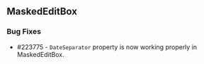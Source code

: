 ## MaskedEditBox

### Bug Fixes

* \#223775 - `DateSeparator` property is now working properly in MaskedEditBox.
